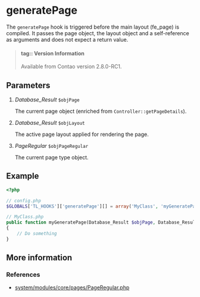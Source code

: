 # generatePage

The `generatePage` hook is triggered before the main layout (fe_page) is compiled.
It passes the page object, the layout object and a self-reference as arguments and
does not expect a return value.

> #### tag:: Version Information 
> Available from Contao version 2.8.0-RC1.


## Parameters

1. *Database_Result* `$objPage`

    The current page object (enriched from `Controller::getPageDetails`).

2. *Database_Result* `$objLayout`

    The active page layout applied for rendering the page.

3.	*PageRegular* `$objPageRegular`

    The current page type object.


## Example

```php
<?php

// config.php
$GLOBALS['TL_HOOKS']['generatePage'][] = array('MyClass', 'myGeneratePage');

// MyClass.php
public function myGeneratePage(Database_Result $objPage, Database_Result $objLayout, PageRegular $objPageRegular)
{
    // Do something
}
```


## More information


### References

- [system/modules/core/pages/PageRegular.php](https://github.com/contao/core/blob/3.5.0/system/modules/core/pages/PageRegular.php#L151-L158)
